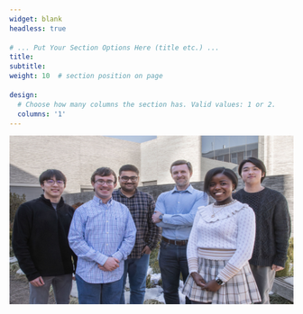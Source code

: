```yaml
---
widget: blank
headless: true

# ... Put Your Section Options Here (title etc.) ...
title:
subtitle:
weight: 10  # section position on page

design:
  # Choose how many columns the section has. Valid values: 1 or 2.
  columns: '1'
---
```


<img src="Kingsbury_group_spring_2024.jpg" alt="Group picture" width="1000" height="300" class="center">
